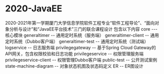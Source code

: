 # 2020-JavaEE
2020-2021年第一学期厦门大学信息学院软件工程专业“软件工程导论”、“面向对象分析与设计”和“JavaEE平台技术”三门的联合课程设计
包含以下内容
core --- 核心模块
generaltimer -- 通用定时系统（服务端）
generaltimer-client -- 通用定时系统（Dubbo客户端）
generaltimer-test -- 通用定时系统（测试端）
logservice -- 日志服务端
privilegegateway -- 基于Spring Cloud Gateway的API网关，包含权限校验和日志功能
privilegeservice -- 权限管理服务端
privilegeservice-client -- 权限管理Dubbo客户端
public-test -- 公开测试案例
state-machine-diagram -- 对象状态机图及状态码定义
ER -- ER图设计
